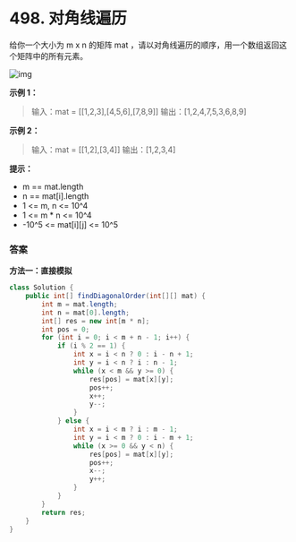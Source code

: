 # 498. 对角线遍历
给你一个大小为 m x n 的矩阵 mat ，请以对角线遍历的顺序，用一个数组返回这个矩阵中的所有元素。

![img](https://assets.leetcode.com/uploads/2021/04/10/diag1-grid.jpg)

__示例 1：__
>输入：mat = [[1,2,3],[4,5,6],[7,8,9]]
输出：[1,2,4,7,5,3,6,8,9]

__示例 2：__
>输入：mat = [[1,2],[3,4]]
输出：[1,2,3,4]

__提示：__
- m == mat.length
- n == mat[i].length
- 1 <= m, n <= 10^4
- 1 <= m * n <= 10^4
- -10^5 <= mat[i][j] <= 10^5

### 答案

__方法一：直接模拟__
```java
class Solution {
    public int[] findDiagonalOrder(int[][] mat) {
        int m = mat.length;
        int n = mat[0].length;
        int[] res = new int[m * n];
        int pos = 0;
        for (int i = 0; i < m + n - 1; i++) {
            if (i % 2 == 1) {
                int x = i < n ? 0 : i - n + 1;
                int y = i < n ? i : n - 1;
                while (x < m && y >= 0) {
                    res[pos] = mat[x][y];
                    pos++;
                    x++;
                    y--;
                }
            } else {
                int x = i < m ? i : m - 1;
                int y = i < m ? 0 : i - m + 1;
                while (x >= 0 && y < n) {
                    res[pos] = mat[x][y];
                    pos++;
                    x--;
                    y++;
                }
            }
        }
        return res;
    }
}
```